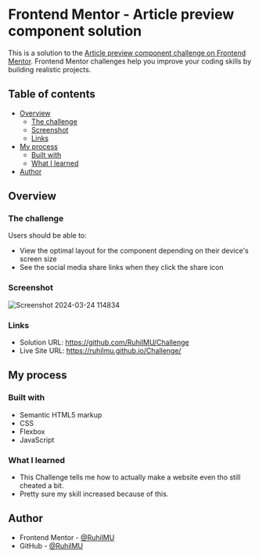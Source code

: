 # Frontend Mentor - Article preview component solution

This is a solution to the [Article preview component challenge on Frontend Mentor](https://www.frontendmentor.io/challenges/article-preview-component-dYBN_pYFT). Frontend Mentor challenges help you improve your coding skills by building realistic projects. 

## Table of contents

- [Overview](#overview)
  - [The challenge](#the-challenge)
  - [Screenshot](#screenshot)
  - [Links](#links)
- [My process](#my-process)
  - [Built with](#built-with)
  - [What I learned](#what-i-learned)
- [Author](#author)

## Overview

### The challenge

Users should be able to:

- View the optimal layout for the component depending on their device's screen size
- See the social media share links when they click the share icon

### Screenshot
![Screenshot 2024-03-24 114834](https://github.com/RuhilMU/Challenge/assets/164658439/b0b89720-f18f-41c7-97e4-6134d6351f23)

### Links

- Solution URL: https://github.com/RuhilMU/Challenge
- Live Site URL: https://ruhilmu.github.io/Challenge/

## My process

### Built with

- Semantic HTML5 markup
- CSS
- Flexbox
- JavaScript

### What I learned

- This Challenge tells me how to actually make a website even tho still cheated a bit.
- Pretty sure my skill increased because of this.

## Author

- Frontend Mentor - [@RuhilMU](https://www.frontendmentor.io/profile/RuhilMU)
- GitHub - [@RuhilMU](https://www.github.com/RuhilMU)



